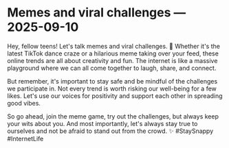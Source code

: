 # Memes and viral challenges — 2025-09-10

Hey, fellow teens! Let's talk memes and viral challenges. 🌟 Whether it's the latest TikTok dance craze or a hilarious meme taking over your feed, these online trends are all about creativity and fun. The internet is like a massive playground where we can all come together to laugh, share, and connect.

But remember, it's important to stay safe and be mindful of the challenges we participate in. Not every trend is worth risking our well-being for a few likes. Let's use our voices for positivity and support each other in spreading good vibes.

So go ahead, join the meme game, try out the challenges, but always keep your wits about you. And most importantly, let's always stay true to ourselves and not be afraid to stand out from the crowd. ✨ #StaySnappy #InternetLife